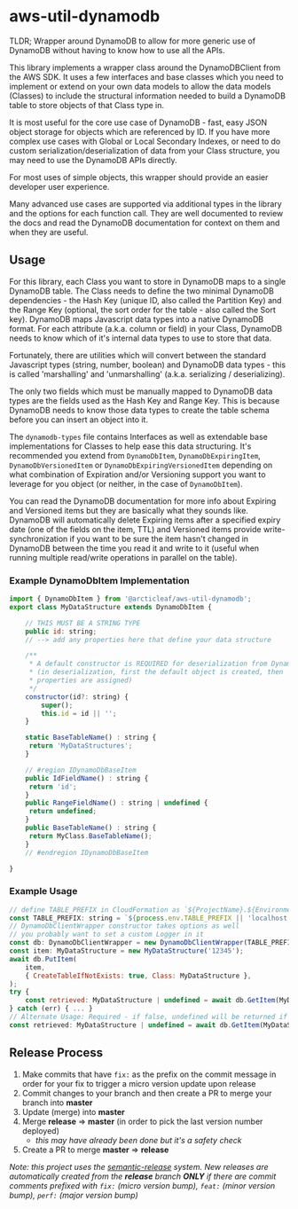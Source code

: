# aws-util-dynamodb

TLDR; Wrapper around DynamoDB to allow for more generic use of DynamoDB without having to know how to use all the APIs.

This library implements a wrapper class around the DynamoDBClient from the AWS SDK. It uses a few interfaces and base classes which you need to implement or extend on your own data models to allow the data models (Classes) to include the structural information needed to build a DynamoDB table to store objects of that Class type in.

It is most useful for the core use case of DynamoDB - fast, easy JSON object storage for objects which are referenced by ID.
If you have more complex use cases with Global or Local Secondary Indexes, or need to do custom serialization/deserialization of data from your Class structure, you may need to use the DynamoDB APIs directly.

For most uses of simple objects, this wrapper should provide an easier developer user experience.

Many advanced use cases are supported via additional types in the library and the options for each function call. They are well documented to review the docs and read the DynamoDB documentation for context on them and when they are useful.

## Usage

For this library, each Class you want to store in DynamoDB maps to a single DynamoDB table. The Class needs to define the two minimal DynamoDB dependencies - the Hash Key (unique ID, also called the Partition Key) and the Range Key (optional, the sort order for the table - also called the Sort key). DynamoDB maps Javascript data types into a native DynamoDB format. For each attribute (a.k.a. column or field) in your Class, DynamoDB needs to know which of it's internal data types to use to store that data.

Fortunately, there are utilities which will convert between the standard Javascript types (string, number, boolean) and DynamoDB data types - this is called 'marshalling' and 'unmarshalling' (a.k.a. serializing / deserializing).

The only two fields which must be manually mapped to DynamoDB data types are the fields used as the Hash Key and Range Key. This is because DynamoDB needs to know those data types to create the table schema before you can insert an object into it.

The `dynamodb-types` file contains Interfaces as well as extendable base implementations for Classes to help ease this data structuring.
It's recommended you extend from `DynamoDbItem`, `DynamoDbExpiringItem`, `DynamoDbVersionedItem` or `DynamoDbExpiringVersionedItem` depending on what combination of Expiration and/or Versioning support you want to leverage for you object (or neither, in the case of `DynamoDbItem`).

You can read the DynamoDB documentation for more info about Expiring and Versioned items but they are basically what they sounds like. DynamoDB will automatically delete Expiring items after a specified expiry date (one of the fields on the item, TTL) and Versioned items provide write-synchronization if you want to be sure the item hasn't changed in DynamoDB between the time you read it and write to it (useful when running multiple read/write operations in parallel on the table).

### Example DynamoDbItem Implementation

```javascript
import { DynamoDbItem } from '@arcticleaf/aws-util-dynamodb';
export class MyDataStructure extends DynamoDbItem {

    // THIS MUST BE A STRING TYPE
    public id: string;
    // --> add any properties here that define your data structure

    /**
     * A default constructor is REQUIRED for deserialization from DynamoDB
     * (in deserialization, first the default object is created, then
     * properties are assigned)
     */
    constructor(id?: string) {
        super();
        this.id = id || '';
    }

    static BaseTableName() : string {
     return 'MyDataStructures';
    }

    // #region IDynamoDbBaseItem
    public IdFieldName() : string {
     return 'id';
    }
    public RangeFieldName() : string | undefined {
     return undefined;
    }
    public BaseTableName() : string {
     return MyClass.BaseTableName();
    }
    // #endregion IDynamoDbBaseItem

}
```

### Example Usage

```javascript
// define TABLE_PREFIX in CloudFormation as `${ProjectName}.${Environment}` to make permissions scoping easier
const TABLE_PREFIX: string = `${process.env.TABLE_PREFIX || 'localhost'}`;
// DynamoDbClientWrapper constructor takes options as well
// you probably want to set a custom Logger in it
const db: DynamoDbClientWrapper = new DynamoDbClientWrapper(TABLE_PREFIX);
const item: MyDataStructure = new MyDataStructure('12345');
await db.PutItem(
    item,
    { CreateTableIfNotExists: true, Class: MyDataStructure },
);
try {
    const retrieved: MyDataStructure | undefined = await db.GetItem(MyDataStructure, item.id);
} catch (err) { ... }
// Alternate Usage: Required - if false, undefined will be returned if the item is not found instead of throwing an exception
const retrieved: MyDataStructure | undefined = await db.GetItem(MyDataStructure, item.id, undefined, { Required: false });
```

## Release Process

1. Make commits that have `fix:` as the prefix on the commit message in order for your fix to trigger a micro version update upon release
2. Commit changes to your branch and then create a PR to merge your branch into **master**
3. Update (merge) into **master**
4. Merge **release** => **master** (in order to pick the last version number deployed)
     * *this may have already been done but it's a safety check*
5. Create a PR to merge **master** => **release**

*Note: this project uses the [semantic-release](https://github.com/semantic-release/semantic-release#readme) system. New releases are automatically created from the **release** branch __ONLY__ if there are commit comments prefixed with `fix:` (micro version bump), `feat:` (minor version bump), `perf:` (major version bump)*
